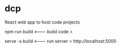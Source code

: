 # dcp
React web app to host code projects

npm run build   <--- build code >

serve -s build  <--- run server >
 http://localhost:5000 